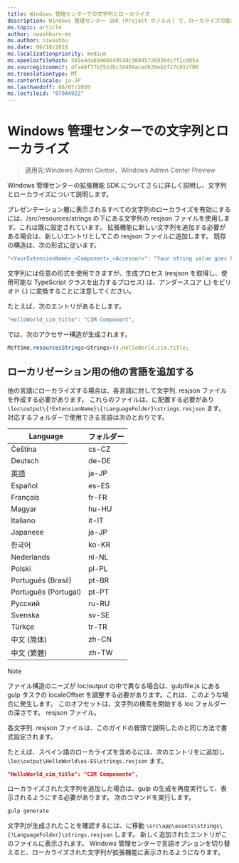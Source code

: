 ```yaml
---
title: Windows 管理センターでの文字列とローカライズ
description: Windows 管理センター SDK (Project ホノルル) で、ローカライズ可能な文字列を取得する方法について説明します。
ms.topic: article
author: nwashburn-ms
ms.author: niwashbu
ms.date: 06/18/2018
ms.localizationpriority: medium
ms.openlocfilehash: 565e4da69466549538c380457269304c7f1cdd5a
ms.sourcegitcommit: dfa48f77b751dbc34409aced628eb2f17c912f08
ms.translationtype: MT
ms.contentlocale: ja-JP
ms.lasthandoff: 08/07/2020
ms.locfileid: "87944922"
---
```

# <a name="strings-and-localization-in-windows-admin-center"></a>Windows 管理センターでの文字列とローカライズ #

>適用先:Windows Admin Center、Windows Admin Center Preview

Windows 管理センターの拡張機能 SDK についてさらに詳しく説明し、文字列とローカライズについて説明します。

プレゼンテーション層に表示されるすべての文字列のローカライズを有効にするには、/src/resources/strings の下にある文字列の resjson ファイルを使用します。これは既に設定されています。 拡張機能に新しい文字列を追加する必要がある場合は、新しいエントリとしてこの resjson ファイルに追加します。 既存の構造は、次の形式に従います。

``` ts
"<YourExtensionName>_<Component>_<Accessor>": "Your string value goes here.",
```

文字列には任意の形式を使用できますが、生成プロセス (resjson を取得し、使用可能な TypeScript クラスを出力するプロセス) は、アンダースコア (_) をピリオド (.) に変換することに注意してください。

たとえば、次のエントリがあるとします。
``` ts
"HelloWorld_cim_title": "CIM Component",
```
では、次のアクセサー構造が生成されます。
``` ts
MsftSme.resourcesStrings<Strings>().HelloWorld.cim.title;
```

## <a name="add-other-languages-for-localization"></a>ローカリゼーション用の他の言語を追加する ##

他の言語にローカライズする場合は、各言語に対して文字列. resjson ファイルを作成する必要があります。 これらのファイルは、に配置する必要があり ```\loc\output\{!ExtensionName}\{!LanguageFolder}\strings.resjson``` ます。 対応するフォルダーで使用できる言語は次のとおりです。

| Language      | フォルダー      |
| ------------- |-------------|
| Čeština | cs-CZ |
| Deutsch | de-DE |
| 英語 | ja-JP |
| Español | es-ES |
| Français | fr-FR |
| Magyar | hu-HU |
| Italiano | it-IT |
| Japanese | ja-JP |
| 한국어 | ko-KR |
| Nederlands | nl-NL |
| Polski | pl-PL |
| Português (Brasil) | pt-BR |
| Português (Portugal) | pt-PT |
| Русский | ru-RU |
| Svenska | sv-SE |
| Türkçe    | tr-TR |
| 中文 (简体) | zh-CN |
| 中文 (繁體) | zh-TW |
> [!NOTE]
> ファイル構造のニーズが loc/output の中で異なる場合は、gulpfile.js にある gulp タスクの localeOffset を調整する必要があります。これは、このような場合に発生します。 このオフセットは、文字列の検索を開始する loc フォルダーの深さです。 resjson ファイル。

各文字列. resjson ファイルは、このガイドの冒頭で説明したのと同じ方法で書式設定されます。

たとえば、スペイン語のローカライズを含めるには、次のエントリをに追加し ```\loc\output\HelloWorld\es-ES\strings.resjson``` ます。
```json
"HelloWorld_cim_title": "CIM Componente",
```
ローカライズされた文字列を追加した場合は、gulp の生成を再度実行して、表示されるようにする必要があります。 次のコマンドを実行します。
``` cmd
gulp generate
```

文字列が生成されたことを確認するには、に移動 ```\src\app\assets\strings\{!LanguageFolder}\strings.resjson``` します。 新しく追加されたエントリがこのファイルに表示されます。
Windows 管理センターで言語オプションを切り替えると、ローカライズされた文字列が拡張機能に表示されるようになります。
